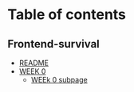 # Table of contents

## Frontend-survival
* [README](README.md)
* [WEEK 0](WEEK0/main.md)
  * [WEEk 0 subpage](WEEK0/sub.md)